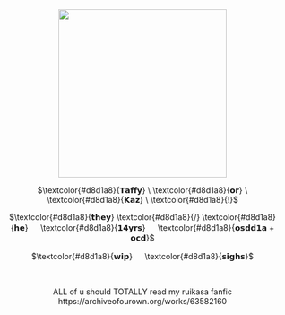 <div align="center">
  <img height="300" src="https://64.media.tumblr.com/0a79fd909e8542239073724243cddcb0/2e6f1c72c356f8f6-71/s2048x3072/104f3122eca0dc7e7c76d5fde1f7d9a4a7dd288b.pnj"  />
</div>

<p align="center">
$\textcolor{#d8d1a8}{𝗧𝗮𝗳𝗳𝘆} \ \textcolor{#d8d1a8}{𝗼𝗿} \ \textcolor{#d8d1a8}{𝗞𝗮𝘇} \ \textcolor{#d8d1a8}{!}$
</p>
<p align="center">
$\textcolor{#d8d1a8}{𝘁𝗵𝗲𝘆} \textcolor{#d8d1a8}{/}  \textcolor{#d8d1a8}{𝗵𝗲} 　 \textcolor{#d8d1a8}{𝟭𝟰𝘆𝗿𝘀} 　 \textcolor{#d8d1a8}{𝗼𝘀𝗱𝗱𝟭𝗮 + 𝗼𝗰𝗱}$
</p>
 </p>
<p align="center">
$\textcolor{#d8d1a8}{𝘄𝗶𝗽}  　 \textcolor{#d8d1a8}{𝘀𝗶𝗴𝗵𝘀}$
</p>‎ ‎ ‎ ‎ ‎ ‎ ‎ ‎ ‎ ‎ ‎ ‎ ‎ ‎ ‎ ‎ ‎ ‎ ‎ ‎ ‎ ‎ ‎ ‎ ‎ ‎ ‎ ‎ ‎ ‎ ‎ ‎  ‎ ‎‎ ‎ ‎ ‎ ‎ ‎ ‎ ‎ ‎ ‎ ‎ ‎ ‎  ‎ ‎ ‎‎ ‎ ‎‎ ‎ 
 ‎ ‎ ‎ ‎ ‎ 
 ‎  </p>
<p align="center">
ALL of u should TOTALLY read my ruikasa fanfic https://archiveofourown.org/works/63582160
</p>‎ ‎ ‎ ‎ ‎ ‎ ‎ ‎ ‎ ‎‎ ‎ ‎ ‎ ‎ ‎ ‎ ‎ ‎ ‎ ‎ ‎ ‎ ‎ ‎ ‎ ‎ ‎ ‎ ‎ ‎ ‎ ‎  ‎ ‎‎ ‎ ‎ ‎ ‎ ‎ ‎ ‎ ‎ ‎ ‎ ‎ ‎  ‎ ‎ ‎‎ ‎ ‎‎
